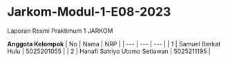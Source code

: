 # Jarkom-Modul-1-E08-2023
Laporan Resmi Praktimum 1 JARKOM

**Anggota Kelompok**
| No | Nama | NRP |
| --- | --- | --- |
| 1 | Samuel Berkat Hulu | 5025201055 |
| 2 | Hanafi Satriyo Utomo Setiawan | 5025211195 |
